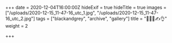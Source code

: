 +++
date = 2020-12-04T16:00:00Z
hideExif = true
hideTitle = true
images = ["/uploads/2020-12-15_11-47-16_utc_1.jpg", "/uploads/2020-12-15_11-47-16_utc_2.jpg"]
tags = ["blackandgrey", "archive", "gallery"]
title = "🐇🐰💓✍️👌"
weight = 2

+++
